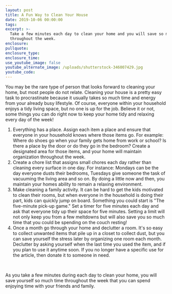 ```yaml
---
layout: post
title: A Fun Way to Clean Your House
date: 2019-10-06 00:00:00
tags:
excerpt: >-
  Take a few minutes each day to clean your home and you will save so much time
  throughout the week.
enclosure:
pullquote:
enclosure_type:
enclosure_time:
use_youtube_image: false
youtube_alternate_image: /uploads/shutterstock-346007429.jpg
youtube_code:
---
```


You may be the rare type of person that looks forward to cleaning your home, but most people do not relate. Cleaning your house is a pretty easy task to procrastinate because it usually takes so much time and energy from your already busy lifestyle. Of course, everyone within your household enjoys a tidy living space, but no one is up for the job. Believe it or not, some things you can do right now to keep your home tidy and relaxing every day of the week\!

1. Everything has a place. Assign each item a place and ensure that everyone in your household knows where those items go. For example: Where do shoes go when your family gets home from work or school? Is there a place by the door or do they go in the bedroom? Create a designated area for those items, and your home will maintain organization throughout the week.
2. Create a chore list that assigns small chores each day rather than cleaning every surface in one day. For instance: Mondays can be the day everyone dusts their bedrooms, Tuesdays give someone the task of vacuuming the living area and so on. By doing a little now and then, you maintain your homes ability to remain a relaxing environment.
3. Make cleaning a family activity. It can be hard to get the kids motivated to clean their rooms, but when everyone in the household is doing their part, kids can quickly jump on board. Something you could start is "The five-minute pick-up game." Set a timer for five minutes each day and ask that everyone tidy up their space for five minutes. Setting a limit will not only keep you from a few meltdowns but will also save you so much time that you could be spending on the couch resting\!
4. Once a month go through your home and declutter a room. It's so easy to collect unwanted items that pile up in a closet to collect dust, but you can save yourself the stress later by organizing one room each month. Declutter by asking yourself when the last time you used the item, and if you plan to use it anytime soon. If you no longer have a specific use for the article, then donate it to someone in need.&nbsp;

&nbsp;

As you take a few minutes during each day to clean your home, you will save yourself so much time throughout the week that you can spend enjoying time with your friends and family.